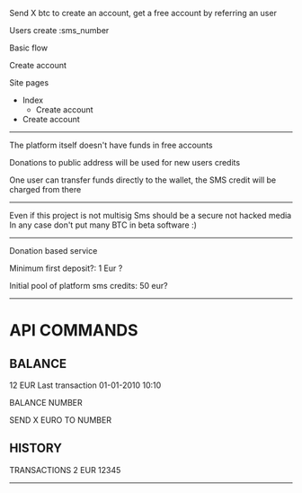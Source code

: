 Send X btc to create an account, get a free account by referring an user

Users
  create :sms_number

Basic flow


Create account



Site pages
  - Index
    - Create account
  - Create account


  ------

  The platform itself doesn't have funds in free accounts

  Donations to public address will be used for new users credits

  One user can transfer funds directly to the wallet, the SMS credit will be charged from there


  ----

  Even if this project is not multisig
  Sms should be a secure not hacked media
  In any case don't put many BTC in beta software :)

  ----



  Donation based service

  Minimum first deposit?: 1 Eur ?

  Initial pool of platform sms credits: 50 eur?


  ------

  # API COMMANDS


  BALANCE
  ---
  12 EUR
  Last transaction
  01-01-2010 10:10


  BALANCE NUMBER


  SEND X EURO TO NUMBER


  HISTORY
  ---
  TRANSACTIONS
  2 EUR 12345


  ------